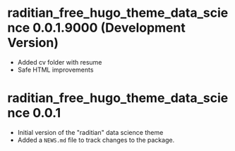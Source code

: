 # raditian_free_hugo_theme_data_science 0.0.1.9000 (Development Version)

* Added cv folder with resume
* Safe HTML improvements

# raditian_free_hugo_theme_data_science 0.0.1

* Initial version of the "raditian" data science theme
* Added a `NEWS.md` file to track changes to the package.
